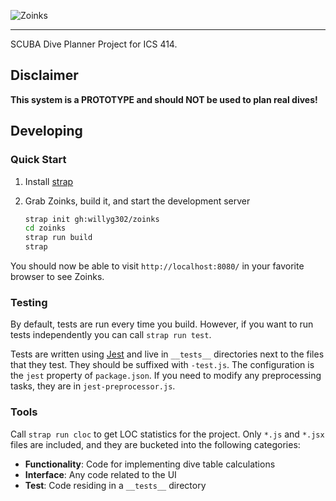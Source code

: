 ![Zoinks](https://raw.github.com/willyg302/zoinks/master/zoinks-logo.png "Zoinks, like hey SCUBA!")

---

SCUBA Dive Planner Project for ICS 414.

## Disclaimer

**This system is a PROTOTYPE and should NOT be used to plan real dives!**

## Developing

### Quick Start

1. Install [strap](https://github.com/willyg302/strap.py)

2. Grab Zoinks, build it, and start the development server

   ```bash
   strap init gh:willyg302/zoinks
   cd zoinks
   strap run build
   strap
   ```

You should now be able to visit `http://localhost:8080/` in your favorite browser to see Zoinks.

### Testing

By default, tests are run every time you build. However, if you want to run tests independently you can call `strap run test`.

Tests are written using [Jest](http://facebook.github.io/jest/) and live in `__tests__` directories next to the files that they test. They should be suffixed with `-test.js`. The configuration is the `jest` property of `package.json`. If you need to modify any preprocessing tasks, they are in `jest-preprocessor.js`.

### Tools

Call `strap run cloc` to get LOC statistics for the project. Only `*.js` and `*.jsx` files are included, and they are bucketed into the following categories:

- **Functionality**: Code for implementing dive table calculations
- **Interface**: Any code related to the UI
- **Test**: Code residing in a `__tests__` directory
